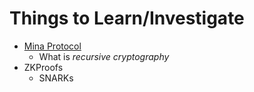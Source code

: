 # Things to Learn/Investigate

- [Mina Protocol](./mina.md)
  - What is *recursive cryptography*
- ZKProofs
  - SNARKs
